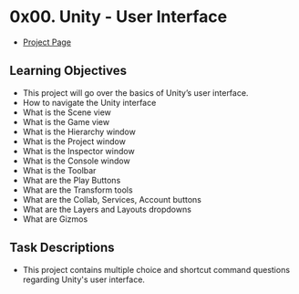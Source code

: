 # 0x00. Unity - User Interface
- [Project Page](https://intranet.hbtn.io/projects/398)

## Learning Objectives
- This project will go over the basics of Unity’s user interface.
- How to navigate the Unity interface
- What is the Scene view
- What is the Game view
- What is the Hierarchy window
- What is the Project window
- What is the Inspector window
- What is the Console window
- What is the Toolbar
- What are the Play Buttons
- What are the Transform tools
- What are the Collab, Services, Account buttons
- What are the Layers and Layouts dropdowns
- What are Gizmos

## Task Descriptions
- This project contains multiple choice and shortcut command questions regarding Unity's user interface.
